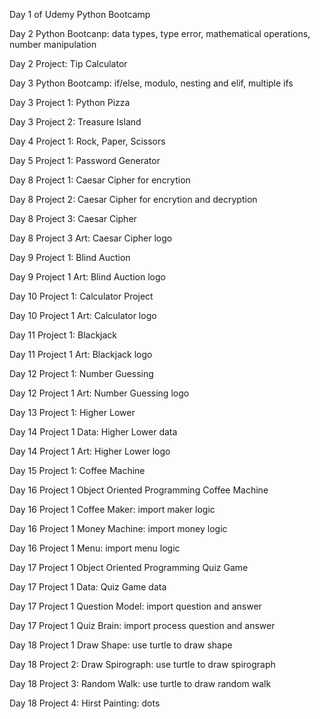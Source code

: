 Day 1 of Udemy Python Bootcamp

Day 2 Python Bootcanp: data types, type error, mathematical operations, number manipulation

Day 2 Project:  Tip Calculator 

Day 3 Python Bootcamp: if/else, modulo, nesting and elif, multiple ifs

Day 3 Project 1:  Python Pizza

Day 3 Project 2:  Treasure Island

Day 4 Project 1:  Rock, Paper, Scissors

Day 5 Project 1: Password Generator

Day 8 Project 1: Caesar Cipher for encrytion 

Day 8 Project 2: Caesar Cipher for encrytion and decryption

Day 8 Project 3: Caesar Cipher

Day 8 Project 3 Art: Caesar Cipher logo

Day 9 Project 1: Blind Auction

Day 9 Project 1 Art: Blind Auction logo

Day 10 Project 1: Calculator Project 

Day 10 Project 1 Art: Calculator logo

Day 11 Project 1: Blackjack

Day 11 Project 1 Art: Blackjack logo

Day 12 Project 1: Number Guessing

Day 12 Project 1 Art: Number Guessing logo

Day 13 Project 1: Higher Lower 

Day 14 Project 1 Data: Higher Lower  data

Day 14 Project 1 Art: Higher Lower logo

Day 15 Project 1: Coffee Machine

Day 16 Project 1 Object Oriented Programming Coffee Machine

Day 16 Project 1 Coffee Maker: import maker logic

Day 16 Project 1 Money Machine:  import money logic

Day 16 Project 1 Menu: import menu logic

Day 17 Project 1  Object Oriented Programming  Quiz Game

Day 17 Project 1 Data: Quiz Game data

Day 17 Project 1 Question Model: import question and answer 

Day 17 Project 1 Quiz Brain: import process question and answer

Day 18 Project 1 Draw Shape: use turtle to draw shape

Day 18 Project 2: Draw Spirograph: use turtle to draw spirograph

Day 18 Project 3: Random Walk: use turtle to draw random walk

Day 18 Project 4: Hirst Painting: dots
